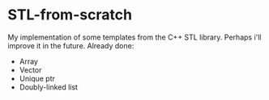 # STL-from-scratch
My implementation of some templates from the C++ STL library. Perhaps i'll improve it in the future.
Already done:
- Array
- Vector
- Unique ptr
- Doubly-linked list
